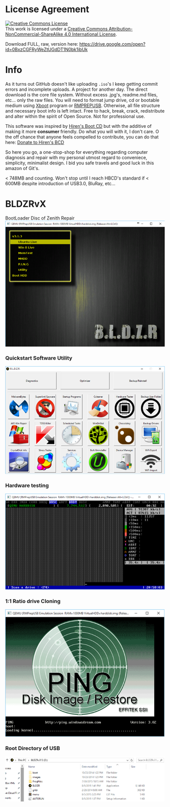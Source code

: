 # License Agreement

<a rel="license" href="http://creativecommons.org/licenses/by-nc-sa/4.0/"><img alt="Creative Commons License" style="border-width:0" src="https://i.creativecommons.org/l/by-nc-sa/4.0/88x31.png" /></a><br />This work is licensed under a <a rel="license" href="http://creativecommons.org/licenses/by-nc-sa/4.0/">Creative Commons Attribution-NonCommercial-ShareAlike 4.0 International License</a>.

Download FULL, raw, version here: https://drive.google.com/open?id=0BxzCGFRyWeZtUGdDT1N0bk1ibUk

# Info

As it turns out GitHub doesn't like uploading `.iso`'s I keep getting commit errors and incomplete uploads. A project for another day. The direct download is the core file system. Without excess .jpg's, readme.md files, etc... only the raw files. You will need to format jump drive, cd or bootable medium using <a href="http://www.pendrivelinux.com/xboot-multiboot-iso-usb-creator/">Xboot</a> program or <a href="http://www.rmprepusb.com/documents/release-2-0">RMPREPUSB</a>. Otherwise, all file structure and necessary boot info is left intact. Free to hack, break, crack, redistribute and alter within the spirit of Open Source. Not for professional use.

This software was inspired by <a href="http://www.hirensbootcd.org/">Hiren's Boot CD</a> but with the additive of making it more <b>consumer</b> friendly. Do what you will with it, I don't care. O the off chance that anyone feels compelled to contribute, you can do that here: <a href="http://www.hiren.info/contact-us/">Donate to Hiren's BCD</a>

So here you go, a one-stop-shop for everything regarding computer diagnosis and repair with my personal utmost regard to conveniece, simplicity, minimalist design. I bid you safe travels and good luck in this amazon of Git's.

< 748MB and counting. Won't stop until I reach HBCD's standard if < 600MB despite introduction of USB3.0, BluRay, etc...

# BLDZRvX
BootLoader Disc of Zenith Repair
<img src="https://raw.githubusercontent.com/BiTinerary/BLDZRvZ/master/GitHub%20Images/BLDZR.png" />

### Quickstart Software Utility
<img src="https://raw.githubusercontent.com/BiTinerary/BLDZRvZ/master/GitHub%20Images/BldzrProg.png" />

### Hardware testing
<img src="https://raw.githubusercontent.com/BiTinerary/BLDZRvZ/master/GitHub%20Images/mhddbldzr.png" />

### 1:1 Ratio drive Cloning
<img src="https://raw.githubusercontent.com/BiTinerary/BLDZRvZ/master/GitHub%20Images/pingbldzr.png" />

### Root Directory of USB
<img src="https://raw.githubusercontent.com/BiTinerary/BLDZRvZ/master/GitHub%20Images/root%20directory.PNG" />
